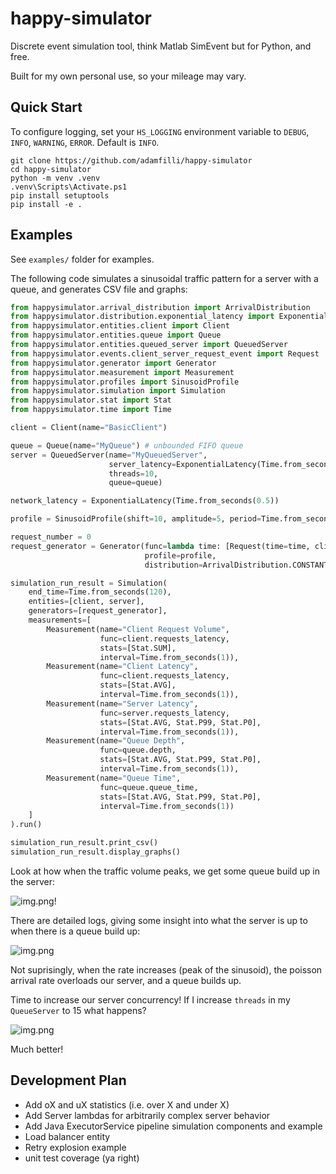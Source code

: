 # happy-simulator

Discrete event simulation tool, think Matlab SimEvent but for Python, and free.

Built for my own personal use, so your mileage may vary.

## Quick Start
To configure logging, set your `HS_LOGGING` environment variable to `DEBUG`, `INFO`, `WARNING`, `ERROR`. Default is `INFO`.

```
git clone https://github.com/adamfilli/happy-simulator
cd happy-simulator
python -m venv .venv
.venv\Scripts\Activate.ps1
pip install setuptools
pip install -e .
```

## Examples 
See `examples/` folder for examples.

The following code simulates a sinusoidal traffic pattern for a server with a queue, and generates CSV file and graphs:

```python
from happysimulator.arrival_distribution import ArrivalDistribution
from happysimulator.distribution.exponential_latency import ExponentialLatency
from happysimulator.entities.client import Client
from happysimulator.entities.queue import Queue
from happysimulator.entities.queued_server import QueuedServer
from happysimulator.events.client_server_request_event import Request
from happysimulator.generator import Generator
from happysimulator.measurement import Measurement
from happysimulator.profiles import SinusoidProfile
from happysimulator.simulation import Simulation
from happysimulator.stat import Stat
from happysimulator.time import Time

client = Client(name="BasicClient")

queue = Queue(name="MyQueue") # unbounded FIFO queue
server = QueuedServer(name="MyQueuedServer",
                      server_latency=ExponentialLatency(Time.from_seconds(0.5)),
                      threads=10,
                      queue=queue)

network_latency = ExponentialLatency(Time.from_seconds(0.5))

profile = SinusoidProfile(shift=10, amplitude=5, period=Time.from_seconds(20))

request_number = 0
request_generator = Generator(func=lambda time: [Request(time=time, client=client, server=server, callback=client.send_request, network_latency=network_latency)],
                              profile=profile,
                              distribution=ArrivalDistribution.CONSTANT)

simulation_run_result = Simulation(
    end_time=Time.from_seconds(120),
    entities=[client, server],
    generators=[request_generator],
    measurements=[
        Measurement(name="Client Request Volume",
                    func=client.requests_latency,
                    stats=[Stat.SUM],
                    interval=Time.from_seconds(1)),
        Measurement(name="Client Latency",
                    func=client.requests_latency,
                    stats=[Stat.AVG],
                    interval=Time.from_seconds(1)),
        Measurement(name="Server Latency",
                    func=server.requests_latency,
                    stats=[Stat.AVG, Stat.P99, Stat.P0],
                    interval=Time.from_seconds(1)),
        Measurement(name="Queue Depth",
                    func=queue.depth,
                    stats=[Stat.AVG, Stat.P99, Stat.P0],
                    interval=Time.from_seconds(1)),
        Measurement(name="Queue Time",
                    func=queue.queue_time,
                    stats=[Stat.AVG, Stat.P99, Stat.P0],
                    interval=Time.from_seconds(1))
    ]
).run()

simulation_run_result.print_csv()
simulation_run_result.display_graphs()
```

Look at how when the traffic volume peaks, we get some queue build up in the server:

![img.png](img/charts.png)!

There are detailed logs, giving some insight into what the server is up to when there is a queue build up:

![img.png](img/logs.png)

Not suprisingly, when the rate increases (peak of the sinusoid), the poisson arrival rate overloads our server, and a queue
builds up. 

Time to increase our server concurrency! If I increase `threads` in my `QueueServer` to 15 what happens?

![img.png](img/queuedepth.png)

Much better!


## Development Plan
* Add oX and uX statistics (i.e. over X and under X)
* Add Server lambdas for arbitrarily complex server behavior
* Add Java ExecutorService pipeline simulation components and example
* Load balancer entity
* Retry explosion example 
* unit test coverage (ya right)
